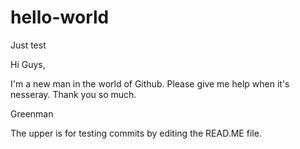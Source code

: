 # hello-world
Just test

Hi Guys,

I'm a new man in the world of Github. Please give me help when it's nesseray. Thank you so much.

Greenman

The upper is for testing commits by editing the READ.ME file. 
